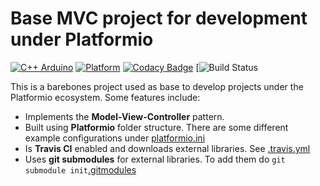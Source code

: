 # Base MVC project for development under Platformio
[![C++ Arduino](https://img.shields.io/badge/c%2B%2B-Arduino%20-red.svg)](https://docs.platformio.org/en/latest/platforms/espressif32.html)
[![Platform](https://img.shields.io/badge/platform-platformio-orange.svg)](https://platformio.org/)
[![Codacy Badge](https://api.codacy.com/project/badge/Grade/c93897649d444454b97d841909065c83)](https://www.codacy.com?utm_source=github.com&amp;utm_medium=referral&amp;utm_content=Melkoroth/Base-MVC-for-Platformio&amp;utm_campaign=Badge_Grade)
[![Build Status](https://travis-ci.com/Melkoroth/Base-MVC-for-Platformio.svg?token=jLXVWnBdCix3QQKg7rsP&branch=master)

This is a barebones project used as base to develop projects under the Platformio ecosystem. Some features include:
* Implements the **Model-View-Controller** pattern.
* Built using **Platformio** folder structure. There are some different example configurations under [platformio.ini](platformio.ini)
* Is **Travis CI** enabled and downloads external libraries. See [.travis.yml](.travis.yml)
* Uses **git submodules** for external libraries. To add them do ```git submodule init```[.gitmodules](.gitmodules)
